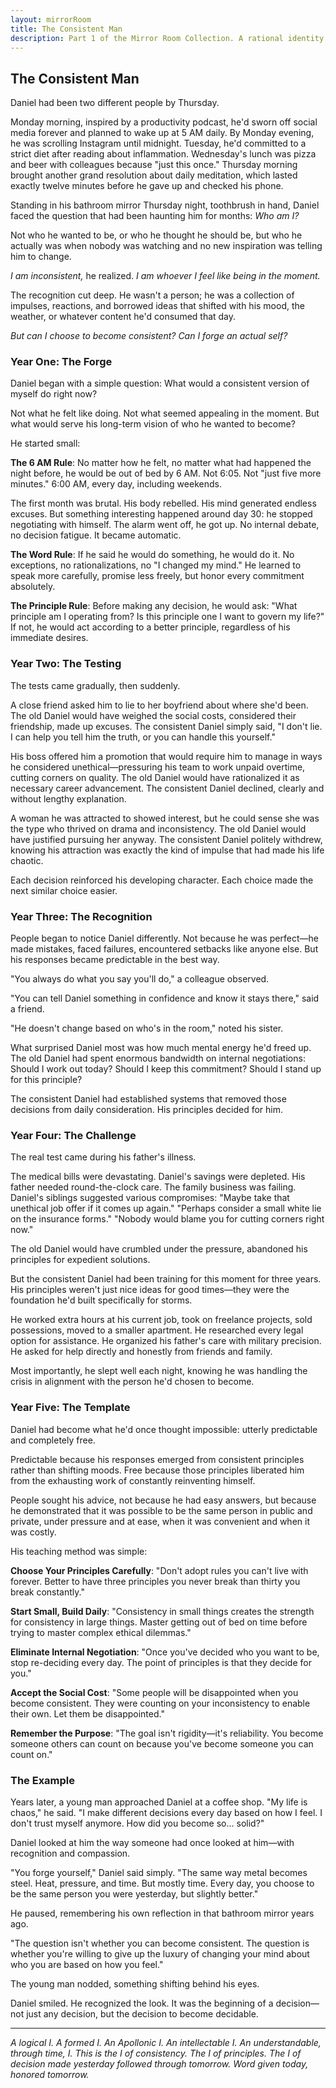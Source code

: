 ```yaml
---
layout: mirrorRoom
title: The Consistent Man
description: Part 1 of the Mirror Room Collection. A rational identity.
---
```


## The Consistent Man

Daniel had been two different people by Thursday.

Monday morning, inspired by a productivity podcast, he'd sworn off social media forever and planned to wake up at 5 AM daily. By Monday evening, he was scrolling Instagram until midnight. Tuesday, he'd committed to a strict diet after reading about inflammation. Wednesday's lunch was pizza and beer with colleagues because "just this once." Thursday morning brought another grand resolution about daily meditation, which lasted exactly twelve minutes before he gave up and checked his phone.

Standing in his bathroom mirror Thursday night, toothbrush in hand, Daniel faced the question that had been haunting him for months: _Who am I?_

Not who he wanted to be, or who he thought he should be, but who he actually was when nobody was watching and no new inspiration was telling him to change.

_I am inconsistent,_ he realized. _I am whoever I feel like being in the moment._

The recognition cut deep. He wasn't a person; he was a collection of impulses, reactions, and borrowed ideas that shifted with his mood, the weather, or whatever content he'd consumed that day.

_But can I choose to become consistent? Can I forge an actual self?_

### Year One: The Forge

Daniel began with a simple question: What would a consistent version of myself do right now?

Not what he felt like doing. Not what seemed appealing in the moment. But what would serve his long-term vision of who he wanted to become?

He started small:

**The 6 AM Rule**: No matter how he felt, no matter what had happened the night before, he would be out of bed by 6 AM. Not 6:05. Not "just five more minutes." 6:00 AM, every day, including weekends.

The first month was brutal. His body rebelled. His mind generated endless excuses. But something interesting happened around day 30: he stopped negotiating with himself. The alarm went off, he got up. No internal debate, no decision fatigue. It became automatic.

**The Word Rule**: If he said he would do something, he would do it. No exceptions, no rationalizations, no "I changed my mind." He learned to speak more carefully, promise less freely, but honor every commitment absolutely.

**The Principle Rule**: Before making any decision, he would ask: "What principle am I operating from? Is this principle one I want to govern my life?" If not, he would act according to a better principle, regardless of his immediate desires.

### Year Two: The Testing

The tests came gradually, then suddenly.

A close friend asked him to lie to her boyfriend about where she'd been. The old Daniel would have weighed the social costs, considered their friendship, made up excuses. The consistent Daniel simply said, "I don't lie. I can help you tell him the truth, or you can handle this yourself."

His boss offered him a promotion that would require him to manage in ways he considered unethical—pressuring his team to work unpaid overtime, cutting corners on quality. The old Daniel would have rationalized it as necessary career advancement. The consistent Daniel declined, clearly and without lengthy explanation.

A woman he was attracted to showed interest, but he could sense she was the type who thrived on drama and inconsistency. The old Daniel would have justified pursuing her anyway. The consistent Daniel politely withdrew, knowing his attraction was exactly the kind of impulse that had made his life chaotic.

Each decision reinforced his developing character. Each choice made the next similar choice easier.

### Year Three: The Recognition

People began to notice Daniel differently. Not because he was perfect—he made mistakes, faced failures, encountered setbacks like anyone else. But his responses became predictable in the best way.

"You always do what you say you'll do," a colleague observed.

"You can tell Daniel something in confidence and know it stays there," said a friend.

"He doesn't change based on who's in the room," noted his sister.

What surprised Daniel most was how much mental energy he'd freed up. The old Daniel had spent enormous bandwidth on internal negotiations: Should I work out today? Should I keep this commitment? Should I stand up for this principle?

The consistent Daniel had established systems that removed those decisions from daily consideration. His principles decided for him.

### Year Four: The Challenge

The real test came during his father's illness.

The medical bills were devastating. Daniel's savings were depleted. His father needed round-the-clock care. The family business was failing. Daniel's siblings suggested various compromises: "Maybe take that unethical job offer if it comes up again." "Perhaps consider a small white lie on the insurance forms." "Nobody would blame you for cutting corners right now."

The old Daniel would have crumbled under the pressure, abandoned his principles for expedient solutions.

But the consistent Daniel had been training for this moment for three years. His principles weren't just nice ideas for good times—they were the foundation he'd built specifically for storms.

He worked extra hours at his current job, took on freelance projects, sold possessions, moved to a smaller apartment. He researched every legal option for assistance. He organized his father's care with military precision. He asked for help directly and honestly from friends and family.

Most importantly, he slept well each night, knowing he was handling the crisis in alignment with the person he'd chosen to become.

### Year Five: The Template

Daniel had become what he'd once thought impossible: utterly predictable and completely free.

Predictable because his responses emerged from consistent principles rather than shifting moods. Free because those principles liberated him from the exhausting work of constantly reinventing himself.

People sought his advice, not because he had easy answers, but because he demonstrated that it was possible to be the same person in public and private, under pressure and at ease, when it was convenient and when it was costly.

His teaching method was simple:

**Choose Your Principles Carefully**: "Don't adopt rules you can't live with forever. Better to have three principles you never break than thirty you break constantly."

**Start Small, Build Daily**: "Consistency in small things creates the strength for consistency in large things. Master getting out of bed on time before trying to master complex ethical dilemmas."

**Eliminate Internal Negotiation**: "Once you've decided who you want to be, stop re-deciding every day. The point of principles is that they decide for you."

**Accept the Social Cost**: "Some people will be disappointed when you become consistent. They were counting on your inconsistency to enable their own. Let them be disappointed."

**Remember the Purpose**: "The goal isn't rigidity—it's reliability. You become someone others can count on because you've become someone you can count on."

### The Example

Years later, a young man approached Daniel at a coffee shop. "My life is chaos," he said. "I make different decisions every day based on how I feel. I don't trust myself anymore. How did you become so... solid?"

Daniel looked at him the way someone had once looked at him—with recognition and compassion.

"You forge yourself," Daniel said simply. "The same way metal becomes steel. Heat, pressure, and time. But mostly time. Every day, you choose to be the same person you were yesterday, but slightly better."

He paused, remembering his own reflection in that bathroom mirror years ago.

"The question isn't whether you can become consistent. The question is whether you're willing to give up the luxury of changing your mind about who you are based on how you feel."

The young man nodded, something shifting behind his eyes.

Daniel smiled. He recognized the look. It was the beginning of a decision—not just any decision, but the decision to become decidable.

---

*A logical I. A formed I. An Apollonic I. An intellectable I. An understandable, through time, I. This is the I of consistency. The I of principles. The I of decision made yesterday followed through tomorrow. Word given today, honored tomorrow.*
